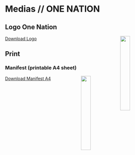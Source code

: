 Medias // ONE NATION
==================

## Logo One Nation

<img src="https://raw.githubusercontent.com/onenationxyz/onenation/master/medias/logo/black_onenation.jpg" align="right" width="25%">

[Download Logo](./print/manifest_A4)

## Print

### Manifest (printable A4 sheet)

<img src="https://raw.githubusercontent.com/onenationxyz/onenation/master/medias/print/manifest_A4/en/en_manifest_onenation.jpg" align="right" width="25%">

[Download Manifest A4](./print/manifest_A4)